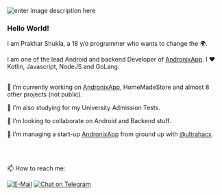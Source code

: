 ![enter image description here](https://i.ibb.co/3CxZpBq/banner.png)

### **Hello World!**
I am Prakhar Shukla, a 18 y/o programmer who wants to change the 🌍.

I am one of the lead Android and backend Developer of [AndronixApp](https://andronix.app). I ❤ Kotlin, Javascript, NodeJS and GoLang.
<br></br>
<div>
  
  🔭 I’m currently working on [AndronixApp](https://andronix.app), HomeMadeStore and almost 8 other projects (not public).

  🌱 I’m also studying for my University Admission Tests.

  👯 I’m looking to collaborate on Android and Backend stuff.

  🤠 I’m managing a start-up [AndronixApp](https://andronix.app) from ground up with [@ultrahacx](https://github.com/ultrahacx).
</div>
<br></br>

📫 How to reach me:

[![E-Mail](https://img.shields.io/badge/--email?label=E-mail&logo=Gmail&style=social)](mailto:prakhar@andronix.app) [![Chat on Telegram](https://img.shields.io/badge/--telegram?label=Telegram&logo=Telegram&style=social)](https://t.me/imultrakiller)
